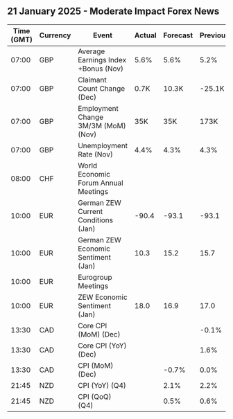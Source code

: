 ## 21 January 2025 - Moderate Impact Forex News

| Time (GMT) | Currency | Event | Actual | Forecast | Previous |
|------|----------|-------|--------|----------|----------|
| 07:00 | GBP | Average Earnings Index +Bonus (Nov) | 5.6% | 5.6% | 5.2% |
| 07:00 | GBP | Claimant Count Change (Dec) | 0.7K | 10.3K | -25.1K |
| 07:00 | GBP | Employment Change 3M/3M (MoM) (Nov) | 35K | 35K | 173K |
| 07:00 | GBP | Unemployment Rate (Nov) | 4.4% | 4.3% | 4.3% |
| 08:00 | CHF | World Economic Forum Annual Meetings |  |  |  |
| 10:00 | EUR | German ZEW Current Conditions (Jan) | -90.4 | -93.1 | -93.1 |
| 10:00 | EUR | German ZEW Economic Sentiment (Jan) | 10.3 | 15.2 | 15.7 |
| 10:00 | EUR | Eurogroup Meetings |  |  |  |
| 10:00 | EUR | ZEW Economic Sentiment (Jan) | 18.0 | 16.9 | 17.0 |
| 13:30 | CAD | Core CPI (MoM) (Dec) |  |  | -0.1% |
| 13:30 | CAD | Core CPI (YoY) (Dec) |  |  | 1.6% |
| 13:30 | CAD | CPI (MoM) (Dec) |  | -0.7% | 0.0% |
| 21:45 | NZD | CPI (YoY) (Q4) |  | 2.1% | 2.2% |
| 21:45 | NZD | CPI (QoQ) (Q4) |  | 0.5% | 0.6% |
